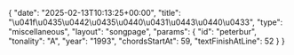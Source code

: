 {
    "date": "2025-02-13T10:13:25+00:00",
    "title": "\u041f\u0435\u0442\u0435\u0440\u0431\u0443\u0440\u0433",
    "type": "miscellaneous",
    "layout": "songpage",
    "params": {
        "id": "peterbur",
        "tonality": "A",
        "year": "1993",
        "chordsStartAt": 59,
        "textFinishAtLine": 52
    }
}